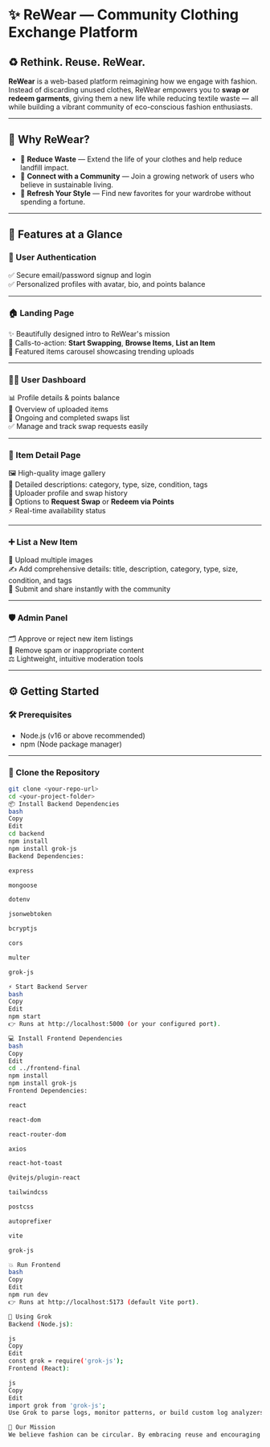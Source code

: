 # ✨ ReWear — Community Clothing Exchange Platform

## ♻️ Rethink. Reuse. ReWear.

**ReWear** is a web-based platform reimagining how we engage with fashion. Instead of discarding unused clothes, ReWear empowers you to **swap or redeem garments**, giving them a new life while reducing textile waste — all while building a vibrant community of eco-conscious fashion enthusiasts.

---

## 🚀 Why ReWear?

- 🌿 **Reduce Waste** — Extend the life of your clothes and help reduce landfill impact.
- 🤝 **Connect with a Community** — Join a growing network of users who believe in sustainable living.
- 💸 **Refresh Your Style** — Find new favorites for your wardrobe without spending a fortune.

---

## 💎 Features at a Glance

### 👤 User Authentication

✅ Secure email/password signup and login  
✅ Personalized profiles with avatar, bio, and points balance

---

### 🏠 Landing Page

✨ Beautifully designed intro to ReWear's mission  
🚀 Calls-to-action: **Start Swapping**, **Browse Items**, **List an Item**  
🌟 Featured items carousel showcasing trending uploads

---

### 🧑‍💻 User Dashboard

📊 Profile details & points balance  
👕 Overview of uploaded items  
🔄 Ongoing and completed swaps list  
✅ Manage and track swap requests easily

---

### 👗 Item Detail Page

🖼️ High-quality image gallery  
📝 Detailed descriptions: category, type, size, condition, tags  
👤 Uploader profile and swap history  
🔁 Options to **Request Swap** or **Redeem via Points**  
⚡ Real-time availability status

---

### ➕ List a New Item

📸 Upload multiple images  
✍️ Add comprehensive details: title, description, category, type, size, condition, and tags  
🚨 Submit and share instantly with the community

---

### 🛡️ Admin Panel

🗂️ Approve or reject new item listings  
🚫 Remove spam or inappropriate content  
⚖️ Lightweight, intuitive moderation tools

---

## ⚙️ Getting Started

### 🛠️ Prerequisites

- Node.js (v16 or above recommended)
- npm (Node package manager)

---

### 🚩 Clone the Repository

```bash
git clone <your-repo-url>
cd <your-project-folder>
📦 Install Backend Dependencies
bash
Copy
Edit
cd backend
npm install
npm install grok-js
Backend Dependencies:

express

mongoose

dotenv

jsonwebtoken

bcryptjs

cors

multer

grok-js

⚡ Start Backend Server
bash
Copy
Edit
npm start
👉 Runs at http://localhost:5000 (or your configured port).

💻 Install Frontend Dependencies
bash
Copy
Edit
cd ../frontend-final
npm install
npm install grok-js
Frontend Dependencies:

react

react-dom

react-router-dom

axios

react-hot-toast

@vitejs/plugin-react

tailwindcss

postcss

autoprefixer

vite

grok-js

💥 Run Frontend
bash
Copy
Edit
npm run dev
👉 Runs at http://localhost:5173 (default Vite port).

💬 Using Grok
Backend (Node.js):

js
Copy
Edit
const grok = require('grok-js');
Frontend (React):

js
Copy
Edit
import grok from 'grok-js';
Use Grok to parse logs, monitor patterns, or build custom log analyzers.

🌱 Our Mission
We believe fashion can be circular. By embracing reuse and encouraging mindful consumption, we make fashion fun, affordable, and eco-friendly — one swap at a time. 🌍✨
